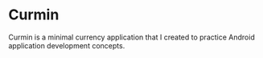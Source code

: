 # Curmin

Curmin is a minimal currency application that I created to practice Android application development concepts.
